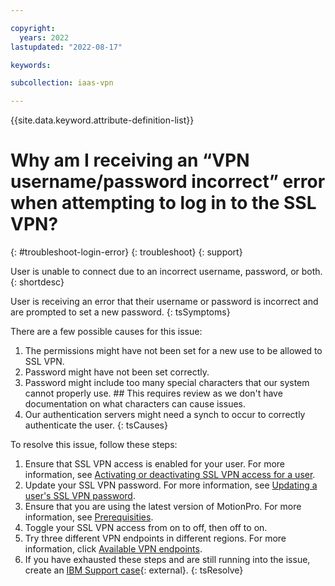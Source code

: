 ```yaml
---

copyright:
  years: 2022
lastupdated: "2022-08-17"

keywords: 

subcollection: iaas-vpn

---
```


{{site.data.keyword.attribute-definition-list}}

# Why am I receiving an “VPN username/password incorrect” error when attempting to log in to the SSL VPN?
{: #troubleshoot-login-error}
{: troubleshoot}
{: support}

User is unable to connect due to an incorrect username, password, or both.
{: shortdesc}

User is receiving an error that their username or password is incorrect and are prompted to set a new password.
{: tsSymptoms}

There are a few possible causes for this issue:

1. The permissions might have not been set for a new use to be allowed to SSL VPN.
1. Password might have not been set correctly.
1. Password might include too many special characters that our system cannot properly use. ## This requires review as we don't have documentation on what characters can cause issues.
1. Our authentication servers might need a synch to occur to correctly authenticate the user.
{: tsCauses}

To resolve this issue, follow these steps:

1. Ensure that SSL VPN access is enabled for your user. For more information, see [Activating or deactivating SSL VPN access for a user](/docs/iaas-vpn?topic=iaas-vpn-activate-or-deacivate-ssl-vpn-access-for-a-user).
1. Update your SSL VPN password. For more information, see [Updating a user's SSL VPN password](/docs/iaas-vpn?topic=iaas-vpn-update-users-ssl-vpn-password).
1. Ensure that you are using the latest version of MotionPro. For more information, see [Prerequisities](/docs/iaas-vpn?topic=iaas-vpn-standalone-vpn-clients#standalone-prereqs).
1. Toggle your SSL VPN access from on to off, then off to on.  
1. Try three different VPN endpoints in different regions. For more information, click [Available VPN endpoints](/docs/iaas-vpn?topic=iaas-vpn-available-vpn-endpoints).
1. If you have exhausted these steps and are still running into the issue, create an [IBM Support case](https://cloud.ibm.com/unifiedsupport/cases/form){: external}.
{: tsResolve}

